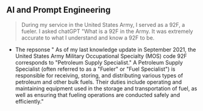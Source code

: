 ## AI and Prompt Engineering

> During my service in the United States Army, I served as a 92F, a fueler. I asked chatGPT "What is a 92F in the Army. It was extremely accurate to what I understand and know a 92F to be.

* The repsonse " As of my last knowledge update in September 2021, the United States Army Military Occupational Specialty (MOS) code 92F corresponds to "Petroleum Supply Specialist." A Petroleum Supply Specialist (often referred to as a "Fueler" or "Fuel Specialist") is responsible for receiving, storing, and distributing various types of petroleum and other bulk fuels. Their duties include operating and maintaining equipment used in the storage and transportation of fuel, as well as ensuring that fueling operations are conducted safely and efficiently."
